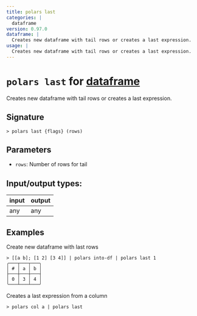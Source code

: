 ```yaml
---
title: polars last
categories: |
  dataframe
version: 0.97.0
dataframe: |
  Creates new dataframe with tail rows or creates a last expression.
usage: |
  Creates new dataframe with tail rows or creates a last expression.
---
```

<!-- This file is automatically generated. Please edit the command in https://github.com/nushell/nushell instead. -->

# `polars last` for [dataframe](/commands/categories/dataframe.md)

<div class='command-title'>Creates new dataframe with tail rows or creates a last expression.</div>

## Signature

```> polars last {flags} (rows)```

## Parameters

 -  `rows`: Number of rows for tail


## Input/output types:

| input | output |
| ----- | ------ |
| any   | any    |

## Examples

Create new dataframe with last rows
```nu
> [[a b]; [1 2] [3 4]] | polars into-df | polars last 1
╭───┬───┬───╮
│ # │ a │ b │
├───┼───┼───┤
│ 0 │ 3 │ 4 │
╰───┴───┴───╯

```

Creates a last expression from a column
```nu
> polars col a | polars last

```
